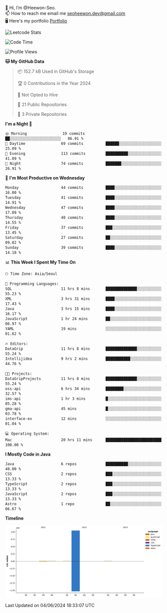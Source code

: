 👋 Hi, I’m @Heewon-Seo.  
📫 How to reach me email me seoheewon.dev@gmail.com   
🖥 Here's my portfolio [Portfolio](https://haileynotes.notion.site/HEEWON-SEO-f98fe97412ee4a6a94fd24fe6832f84c)

![Leetcode Stats](https://leetcode.card.workers.dev/?username=Heewon-Seo)

 <!--START_SECTION:waka-->
![Code Time](http://img.shields.io/badge/Code%20Time-1%2C145%20hrs%2037%20mins-blue)

![Profile Views](http://img.shields.io/badge/Profile%20Views-0-blue)

**🐱 My GitHub Data** 

> 📦 152.7 kB Used in GitHub's Storage 
 > 
> 🏆 0 Contributions in the Year 2024
 > 
> 🚫 Not Opted to Hire
 > 
> 📜 21 Public Repositories 
 > 
> 🔑 3 Private Repositories 
 > 
**I'm a Night 🦉** 

```text
🌞 Morning                19 commits          ██░░░░░░░░░░░░░░░░░░░░░░░   06.91 % 
🌆 Daytime                69 commits          ██████░░░░░░░░░░░░░░░░░░░   25.09 % 
🌃 Evening                113 commits         ██████████░░░░░░░░░░░░░░░   41.09 % 
🌙 Night                  74 commits          ███████░░░░░░░░░░░░░░░░░░   26.91 % 
```
📅 **I'm Most Productive on Wednesday** 

```text
Monday                   44 commits          ████░░░░░░░░░░░░░░░░░░░░░   16.00 % 
Tuesday                  41 commits          ████░░░░░░░░░░░░░░░░░░░░░   14.91 % 
Wednesday                47 commits          ████░░░░░░░░░░░░░░░░░░░░░   17.09 % 
Thursday                 40 commits          ████░░░░░░░░░░░░░░░░░░░░░   14.55 % 
Friday                   37 commits          ███░░░░░░░░░░░░░░░░░░░░░░   13.45 % 
Saturday                 27 commits          ██░░░░░░░░░░░░░░░░░░░░░░░   09.82 % 
Sunday                   39 commits          ████░░░░░░░░░░░░░░░░░░░░░   14.18 % 
```


📊 **This Week I Spent My Time On** 

```text
🕑︎ Time Zone: Asia/Seoul

💬 Programming Languages: 
SQL                      11 hrs 8 mins       ██████████████░░░░░░░░░░░   55.23 % 
XML                      3 hrs 31 mins       ████░░░░░░░░░░░░░░░░░░░░░   17.43 % 
Java                     3 hrs 15 mins       ████░░░░░░░░░░░░░░░░░░░░░   16.17 % 
JavaScript               1 hr 24 mins        ██░░░░░░░░░░░░░░░░░░░░░░░   06.97 % 
YAML                     19 mins             ░░░░░░░░░░░░░░░░░░░░░░░░░   01.62 % 

🔥 Editors: 
DataGrip                 11 hrs 8 mins       ██████████████░░░░░░░░░░░   55.24 % 
Intellijidea             9 hrs 2 mins        ███████████░░░░░░░░░░░░░░   44.76 % 

🐱‍💻 Projects: 
DataGripProjects         11 hrs 8 mins       ██████████████░░░░░░░░░░░   55.24 % 
oss-api                  6 hrs 34 mins       ████████░░░░░░░░░░░░░░░░░   32.57 % 
ims-api                  1 hr 3 mins         █░░░░░░░░░░░░░░░░░░░░░░░░   05.28 % 
gma-api                  45 mins             █░░░░░░░░░░░░░░░░░░░░░░░░   03.78 % 
interface-ex             12 mins             ░░░░░░░░░░░░░░░░░░░░░░░░░   01.04 % 

💻 Operating System: 
Mac                      20 hrs 11 mins      █████████████████████████   100.00 % 
```

**I Mostly Code in Java** 

```text
Java                     6 repos             ██████████░░░░░░░░░░░░░░░   40.00 % 
CSS                      2 repos             ███░░░░░░░░░░░░░░░░░░░░░░   13.33 % 
TypeScript               2 repos             ███░░░░░░░░░░░░░░░░░░░░░░   13.33 % 
JavaScript               2 repos             ███░░░░░░░░░░░░░░░░░░░░░░   13.33 % 
Astro                    1 repo              ██░░░░░░░░░░░░░░░░░░░░░░░   06.67 % 
```



**Timeline**

![Lines of Code chart](https://raw.githubusercontent.com/Heewon-Seo/Heewon-Seo/main/assets/bar_graph.png)


 Last Updated on 04/06/2024 18:33:07 UTC
<!--END_SECTION:waka-->

